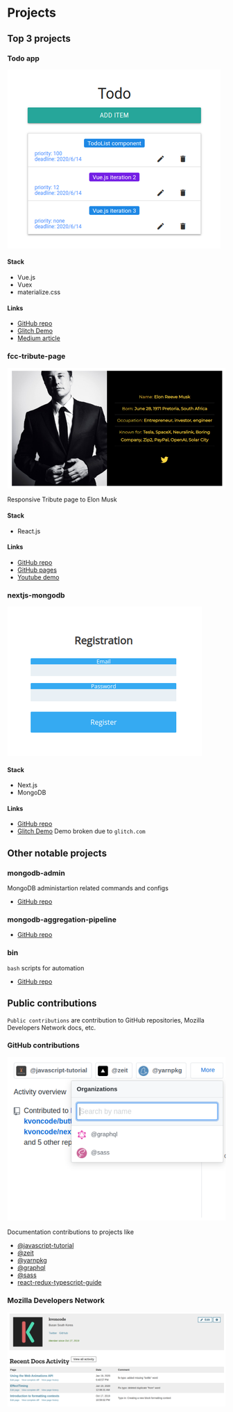 # Projects


## Top 3 projects

### Todo app 

![Screenshoot](img/todo.png)

#### Stack

- Vue.js
- Vuex
- materialize.css

#### Links

- [GitHub repo](https://github.com/kvoncode/vuecli-todoapp)
- [Glitch Demo](https://kvoncode-vuecli-todo-dist.glitch.me/)
- [Medium article](https://medium.com/@kvoncode/todo-app-with-vue-js-3da41b8e7e25)


### fcc-tribute-page

![Screenshoot](img/elon.png)


Responsive Tribute page to Elon Musk

#### Stack

- React.js

#### Links


- [GitHub repo](https://github.com/kvoncode/fcc-tribute-page)
- [GitHub pages](https://kvoncode.github.io/fcc-tribute-page/)
- [Youtube demo](https://youtu.be/8j7-l2hCNR8)

### nextjs-mongodb

![Screenshoot](img/register.png)

#### Stack

- Next.js
- MongoDB 

#### Links

- [GitHub repo](https://github.com/kvoncode/nextjs-mongodb)
- [Glitch Demo](https://kvoncode-nextjs-mongodb.glitch.me/) Demo broken due to `glitch.com`

## Other notable projects

### mongodb-admin

MongoDB administartion related commands and configs

- [GitHub repo](https://github.com/kvoncode/mongodb-admin)

### mongodb-aggregation-pipeline

- [GitHub repo](https://github.com/kvoncode/mongodb-aggregation-pipeline)

### bin

`bash` scripts for automation

- [GitHub repo](https://github.com/kvoncode/bin)


## Public contributions

`Public contributions` are contribution to GitHub repositories, Mozilla Developers Network docs, etc. 

### GitHub contributions

![Screenshoot](img/github-contribution.png)

Documentation contributions to projects like

- [@javascript-tutorial](https://javascript.info/)
- [@zeit](https://github.com/kvoncode?tab=overview&org=zeit)
- [@yarnpkg](https://yarnpkg.com/)
- [@graphql](https://graphql.org/)
- [@sass](https://sass-lang.com/)
- [react-redux-typescript-guide](https://github.com/piotrwitek/react-redux-typescript-guide)

### Mozilla Developers Network

![Screenshoot](img/mdn.png)
